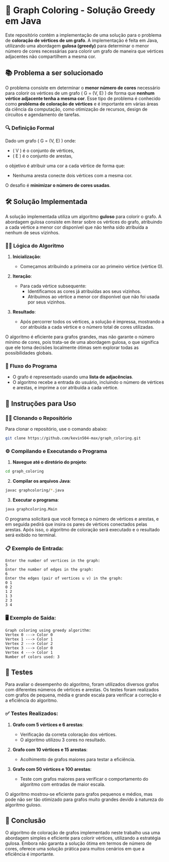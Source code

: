 # 🎨 Graph Coloring - Solução Greedy em Java

Este repositório contém a implementação de uma solução para o problema de **coloração de vértices de um grafo**. A implementação é feita em Java, utilizando uma abordagem **gulosa (greedy)** para determinar o menor número de cores necessárias para colorir um grafo de maneira que vértices adjacentes não compartilhem a mesma cor.

## 📚 Problema a ser solucionado

O problema consiste em determinar o **menor número de cores** necessário para colorir os vértices de um grafo \( G = (V, E) \) de forma que **nenhum vértice adjacente tenha a mesma cor**. Esse tipo de problema é conhecido como **problema de coloração de vértices** e é importante em várias áreas da ciência da computação, como otimização de recursos, design de circuitos e agendamento de tarefas.

### 🔍 Definição Formal

Dado um grafo \( G = (V, E) \) onde:
- \( V \) é o conjunto de vértices,
- \( E \) é o conjunto de arestas,

o objetivo é atribuir uma cor a cada vértice de forma que:
- Nenhuma aresta conecte dois vértices com a mesma cor.

O desafio é **minimizar o número de cores usadas**.

## 🛠️ Solução Implementada

A solução implementada utiliza um algoritmo **guloso** para colorir o grafo. A abordagem gulosa consiste em iterar sobre os vértices do grafo, atribuindo a cada vértice a menor cor disponível que não tenha sido atribuída a nenhum de seus vizinhos.

### 🧑‍💻 Lógica do Algoritmo

1. **Inicialização**:
   - Começamos atribuindo a primeira cor ao primeiro vértice (vértice 0).
   
2. **Iteração**:
   - Para cada vértice subsequente:
     - Identificamos as cores já atribuídas aos seus vizinhos.
     - Atribuímos ao vértice a menor cor disponível que não foi usada por seus vizinhos.

3. **Resultado**:
   - Após percorrer todos os vértices, a solução é impressa, mostrando a cor atribuída a cada vértice e o número total de cores utilizadas.

O algoritmo é eficiente para grafos grandes, mas não garante o número mínimo de cores, pois trata-se de uma abordagem gulosa, o que significa que ele toma decisões localmente ótimas sem explorar todas as possibilidades globais.

### 🚀 Fluxo do Programa
- O grafo é representado usando uma **lista de adjacências**.
- O algoritmo recebe a entrada do usuário, incluindo o número de vértices e arestas, e imprime a cor atribuída a cada vértice.

## 📝 Instruções para Uso

### 🧑‍💻 Clonando o Repositório

Para clonar o repositório, use o comando abaixo:

```bash
git clone https://github.com/kevin504-max/graph_coloring.git
```

### ⚙️ Compilando e Executando o Programa

1. **Navegue até o diretório do projeto**:

```bash
cd graph_coloring
```

2. **Compilar os arquivos Java**:

```bash
javac graphcoloring/*.java
```

3. **Executar o programa**:

```bash
java graphcoloring.Main
```

O programa solicitará que você forneça o número de vértices e arestas, e em seguida pedirá que insira os pares de vértices conectados pelas arestas. Após isso, o algoritmo de coloração será executado e o resultado será exibido no terminal.

### 📋 Exemplo de Entrada:

```text
Enter the number of vertices in the graph:
5
Enter the number of edges in the graph:
6
Enter the edges (pair of vertices u v) in the graph:
0 1
0 2
1 2
1 3
2 3
3 4
```

### 🖥️ Exemplo de Saída:

```text
Graph coloring using greedy algorithm:
Vertex 0 ---> Color 0
Vertex 1 ---> Color 1
Vertex 2 ---> Color 2
Vertex 3 ---> Color 0
Vertex 4 ---> Color 1
Number of colors used: 3
```

## 🧪 Testes

Para avaliar o desempenho do algoritmo, foram utilizados diversos grafos com diferentes números de vértices e arestas. Os testes foram realizados com grafos de pequena, média e grande escala para verificar a correção e a eficiência do algoritmo.

### ✅ Testes Realizados:

1. **Grafo com 5 vértices e 6 arestas**:
   - Verificação da correta coloração dos vértices.
   - O algoritmo utilizou 3 cores no resultado.

2. **Grafo com 10 vértices e 15 arestas**:
   - Acolhimento de grafos maiores para testar a eficiência.

3. **Grafo com 50 vértices e 100 arestas**:
   - Teste com grafos maiores para verificar o comportamento do algoritmo com entradas de maior escala.

O algoritmo mostrou-se eficiente para grafos pequenos e médios, mas pode não ser tão otimizado para grafos muito grandes devido à natureza do algoritmo guloso.

## 🏁 Conclusão

O algoritmo de coloração de grafos implementado neste trabalho usa uma abordagem simples e eficiente para colorir vértices, utilizando a estratégia gulosa. Embora não garanta a solução ótima em termos de número de cores, oferece uma solução prática para muitos cenários em que a eficiência é importante.